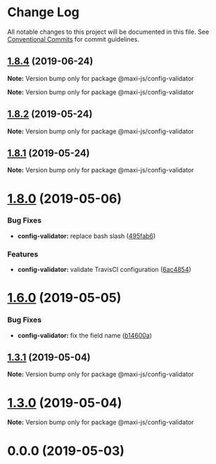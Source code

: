 # Change Log

All notable changes to this project will be documented in this file.
See [Conventional Commits](https://conventionalcommits.org) for commit guidelines.

## [1.8.4](https://github.com/kei-ito/maxi/compare/v1.8.3...v1.8.4) (2019-06-24)

**Note:** Version bump only for package @maxi-js/config-validator







**Note:** Version bump only for package @maxi-js/config-validator





## [1.8.2](https://github.com/kei-ito/maxi/compare/v1.8.1...v1.8.2) (2019-05-24)

**Note:** Version bump only for package @maxi-js/config-validator





## [1.8.1](https://github.com/kei-ito/maxi/compare/v1.8.0...v1.8.1) (2019-05-24)

**Note:** Version bump only for package @maxi-js/config-validator





# [1.8.0](https://github.com/kei-ito/maxi/compare/v1.7.3...v1.8.0) (2019-05-06)


### Bug Fixes

* **config-validator:** replace bash slash ([495fab6](https://github.com/kei-ito/maxi/commit/495fab6))


### Features

* **config-validator:** validate TravisCI configuration ([6ac4854](https://github.com/kei-ito/maxi/commit/6ac4854))





# [1.6.0](https://github.com/kei-ito/maxi/compare/v1.5.0...v1.6.0) (2019-05-05)


### Bug Fixes

* **config-validator:** fix the field name ([b14600a](https://github.com/kei-ito/maxi/commit/b14600a))





## [1.3.1](https://github.com/kei-ito/maxi/compare/v1.3.0...v1.3.1) (2019-05-04)

**Note:** Version bump only for package @maxi-js/config-validator





# [1.3.0](https://github.com/kei-ito/maxi/compare/v1.2.3...v1.3.0) (2019-05-04)

**Note:** Version bump only for package @maxi-js/config-validator





<a name="0.0.0"></a>
# 0.0.0 (2019-05-03)

